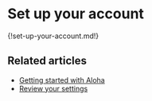 # Set up your account

{!set-up-your-account.md!}

## Related articles

* [Getting started with Aloha](/help/getting-started-with-zulip)
* [Review your settings](/help/review-your-settings)
